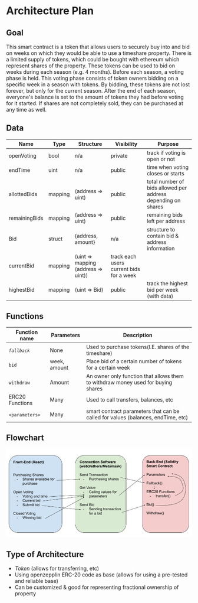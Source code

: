 # Architecture Plan

## Goal
This smart contract is a token that allows users to securely buy into and bid on weeks on which they would be able to use a timeshare property. There is a limited supply of tokens, which could be bought with ethereum which represent shares of the property. These tokens can be used to bid on weeks during each season (e.g. 4 months). Before each season, a voting phase is held. This voting phase consists of token owners bidding on a specific week in a season with tokens. By bidding, these tokens are not lost forever, but only for the current season. After the end of each season, everyone's balance is set to the amount of tokens they had before voting for it started. If shares are not completely sold, they can be purchased at any time as well.

## Data
| Name | Type | Structure | Visibility | Purpose |
| ---- | ---- | --------- | ---------- | ------- |
| openVoting | bool | n/a | private | track if voting is open or not|
| endTime | uint | n/a | public | time when voting closes or starts|
| allottedBids | mapping | (address => uint) | public | total number of bids allowed per address depending on shares|
| remainingBids | mapping | (address => uint) | public | remaining bids left per address|
| Bid | struct | {address, amount} | n/a | structure to contain bid & address information|
| currentBid | mapping | (uint => mapping (address => uint)) | track each users current bids for a week |
| highestBid | mapping | (uint => Bid) | public | track the highest bid per week (with data)|

## Functions
| Function name | Parameters | Description |
|--|--|--|
| _`fallback`_ | None | Used to purchase tokens(I.E. shares of the timeshare) |
| `bid` | week, amount | Place bid of a certain number of tokens for a certain week |
| `withdraw` | Amount | An owner only function that allows them to withdraw money used for buying shares |
| ERC20 Functions | Many | Used to call transfers, balances, etc |
| `<parameters>` | Many | smart contract parameters that can be called for values (balances, endTime, etc) |

## Flowchart
![](./interface_diagram.png)

## Type of Architecture
 - *Token* (allows for transferring, etc)
 - Using openzepplin ERC-20 code as base (allows for using a pre-tested and reliable base)
 - Can be customized & good for representing fractional ownership of property
